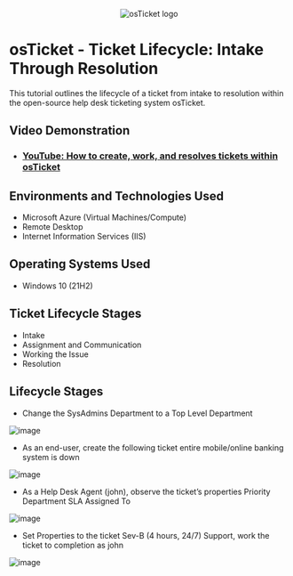 <p align="center">
<img src="https://i.imgur.com/Clzj7Xs.png" alt="osTicket logo"/>
</p>

<h1>osTicket - Ticket Lifecycle: Intake Through Resolution</h1>
This tutorial outlines the lifecycle of a ticket from intake to resolution within the open-source help desk ticketing system osTicket.<br />


<h2>Video Demonstration</h2>

- ### [YouTube: How to create, work, and resolves tickets within osTicket](https://www.youtube.com)

<h2>Environments and Technologies Used</h2>

- Microsoft Azure (Virtual Machines/Compute)
- Remote Desktop
- Internet Information Services (IIS)

<h2>Operating Systems Used </h2>

- Windows 10</b> (21H2)

<h2>Ticket Lifecycle Stages</h2>

- Intake
- Assignment and Communication
- Working the Issue
- Resolution

<h2>Lifecycle Stages</h2>

- Change the SysAdmins Department to a Top Level Department

![image](https://github.com/user-attachments/assets/201f5005-303e-437f-a0d0-cdb1af7ae301)

- As an end-user, create the following ticket
entire mobile/online banking system is down

![image](https://github.com/user-attachments/assets/4a25b2af-4e3a-43db-89b3-ad8f4e2a7048)

- As a Help Desk Agent (john), observe the ticket’s properties
	Priority
	Department
	SLA
	Assigned To

![image](https://github.com/user-attachments/assets/c4f92c7c-8748-4039-95d8-514b4c8c0ea6)

- Set Properties to the ticket
Sev-B (4 hours, 24/7)
Support, work the ticket to completion as john

![image](https://github.com/user-attachments/assets/be8746b1-878c-4ebc-b3cf-0bd7276e9bf3)


